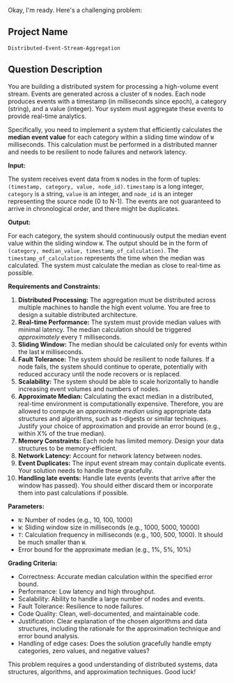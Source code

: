 Okay, I'm ready. Here's a challenging problem:

## Project Name

```
Distributed-Event-Stream-Aggregation
```

## Question Description

You are building a distributed system for processing a high-volume event stream. Events are generated across a cluster of `N` nodes. Each node produces events with a timestamp (in milliseconds since epoch), a category (string), and a value (integer). Your system must aggregate these events to provide real-time analytics.

Specifically, you need to implement a system that efficiently calculates the **median event value** for each category within a sliding time window of `W` milliseconds.  This calculation must be performed in a distributed manner and needs to be resilient to node failures and network latency.

**Input:**

The system receives event data from `N` nodes in the form of tuples: `(timestamp, category, value, node_id)`. `timestamp` is a long integer, `category` is a string, `value` is an integer, and `node_id` is an integer representing the source node (0 to N-1). The events are not guaranteed to arrive in chronological order, and there might be duplicates.

**Output:**

For each category, the system should continuously output the median event value within the sliding window `W`. The output should be in the form of `(category, median_value, timestamp_of_calculation)`. The `timestamp_of_calculation` represents the time when the median was calculated. The system must calculate the median as close to real-time as possible.

**Requirements and Constraints:**

1.  **Distributed Processing:** The aggregation must be distributed across multiple machines to handle the high event volume. You are free to design a suitable distributed architecture.
2.  **Real-time Performance:** The system must provide median values with minimal latency.  The median calculation should be triggered *approximately* every `T` milliseconds.
3.  **Sliding Window:** The median should be calculated only for events within the last `W` milliseconds.
4.  **Fault Tolerance:** The system should be resilient to node failures. If a node fails, the system should continue to operate, potentially with reduced accuracy until the node recovers or is replaced.
5.  **Scalability:** The system should be able to scale horizontally to handle increasing event volumes and numbers of nodes.
6.  **Approximate Median:** Calculating the exact median in a distributed, real-time environment is computationally expensive. Therefore, you are allowed to compute an *approximate median* using appropriate data structures and algorithms, such as t-digests or similar techniques. Justify your choice of approximation and provide an error bound (e.g., within X% of the true median).
7.  **Memory Constraints:** Each node has limited memory. Design your data structures to be memory-efficient.
8.  **Network Latency:** Account for network latency between nodes.
9.  **Event Duplicates:** The input event stream may contain duplicate events. Your solution needs to handle these gracefully.
10. **Handling late events:** Handle late events (events that arrive after the window has passed). You should either discard them or incorporate them into past calculations if possible.

**Parameters:**

*   `N`: Number of nodes (e.g., 10, 100, 1000)
*   `W`: Sliding window size in milliseconds (e.g., 1000, 5000, 10000)
*   `T`: Calculation frequency in milliseconds (e.g., 100, 500, 1000). It should be much smaller than `W`.
*   Error bound for the approximate median (e.g., 1%, 5%, 10%)

**Grading Criteria:**

*   Correctness: Accurate median calculation within the specified error bound.
*   Performance: Low latency and high throughput.
*   Scalability: Ability to handle a large number of nodes and events.
*   Fault Tolerance: Resilience to node failures.
*   Code Quality: Clean, well-documented, and maintainable code.
*   Justification: Clear explanation of the chosen algorithms and data structures, including the rationale for the approximation technique and error bound analysis.
*   Handling of edge cases: Does the solution gracefully handle empty categories, zero values, and negative values?

This problem requires a good understanding of distributed systems, data structures, algorithms, and approximation techniques. Good luck!
